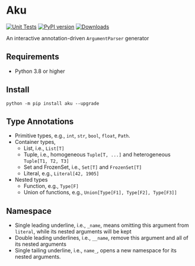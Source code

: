 # Aku

[![Unit Tests](https://github.com/speedcell4/aku/actions/workflows/unit-tests.yml/badge.svg)](https://github.com/speedcell4/aku/actions/workflows/unit-tests.yml)
[![PyPI version](https://badge.fury.io/py/aku.svg)](https://badge.fury.io/py/aku)
[![Downloads](https://pepy.tech/badge/aku)](https://pepy.tech/project/aku)

An interactive annotation-driven `ArgumentParser` generator

## Requirements

* Python 3.8 or higher

## Install

```shell script
python -m pip install aku --upgrade
```

## Type Annotations

* Primitive types, e.g., `int`, `str`, `bool`, `float`, `Path`.
* Container types,
    - List, i.e., `List[T]`
    - Tuple, i.e., homogeneous `Tuple[T, ...]` and heterogeneous `Tuple[T1, T2, T3]`
    - Set and FrozenSet, i.e., `Set[T]` and `FrozenSet[T]`
    - Literal, e.g., `Literal[42, 1905]`
* Nested types
    - Function, e.g., `Type[F]`
    - Union of functions, e.g., `Union[Type[F1], Type[F2], Type[F3]]`

## Namespace

* Single leading underline, i.e., `_name`, means omitting this argument from `literal`, while its nested arguments will be kept
* Double leading underlines, i.e., `__name`, remove this argument and all of its nested arguments
* Single tailing underline, i.e., `name_`, opens a new namespace for its nested arguments.